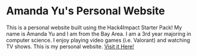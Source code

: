 # Amanda Yu's Personal Website
This is a personal website built using the Hack4Impact Starter Pack!
My name is Amanda Yu and I am from the Bay Area. I am a 3rd year majoring in computer science. I enjoy playing video games (i.e. Valorant) and watching TV shows. This is my personal website. 
[Visit it Here!](https://amandayu255.github.io)
